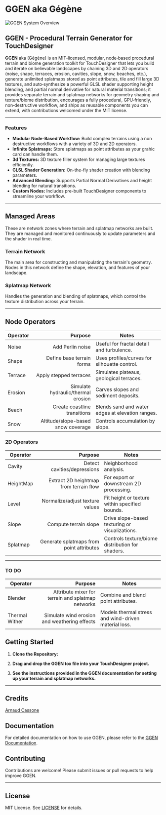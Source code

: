 # GGEN aka Gégène 
![GGEN System Overview](Assets/System/GGen_alpha.png)

## GGEN - Procedural Terrain Generator for TouchDesigner

**GGEN** aka (Gégène) is an MIT‑licensed, modular, node‑based procedural terrain and biome generation toolkit for TouchDesigner that lets you build and iterate on believable landscapes by chaining 3D and 2D operators (noise, shape, terraces, erosion, cavities, slope, snow, beaches, etc.), generate unlimited splatmaps stored as point attributes, tile and fill large 3D textures, and auto‑synthesize a powerful GLSL shader supporting height blending, and partial normal derivative for natural material transitions; it provides separate terrain and splatmap networks for geometry shaping and texture/biome distribution, encourages a fully procedural, GPU‑friendly, non‑destructive workflow, and ships as reusable components you can extend, with contributions welcomed under the MIT license.

---

### Features

- **Modular Node-Based Workflow:** Build complex terrains using a non destructive workflows with a variety of 3D and 2D operators.
- **Infinite Splatmaps:** Store splatmaps as point attributes as your grahic card can handle them.
- **3d Textures:** 3D texture filler system for managing large textures efficiently.
- **GLSL Shader Generation:** On-the-fly shader creation with blending parameters.
- **Advanced Blending:** Supports Partial Normal Derivatives and height blending for natural transitions.
- **Custom Nodes:** Includes pre-built TouchDesigner components to streamline your workflow.

---

## Managed Areas
These are network zones where terrain and splatmap networks are built. They are managed and monitored continuously to update parameters and the shader in real time.

### Terrain Network
The main area for constructing and manipulating the terrain's geometry. Nodes in this network define the shape, elevation, and features of your landscape.

### Splatmap Network
Handles the generation and blending of splatmaps, which control the texture distribution across your terrain.

---

## Node Operators

| Operator | Purpose | Notes |
|---|---:|---|
| Noise | Add Perlin noise | Useful for fractal detail and turbulence. |
| Shape | Define base terrain forms | Uses profiles/curves for silhouette control. |
| Terrace | Apply stepped terraces | Simulates plateaus, geological terraces. |
| Erosion | Simulate hydraulic/thermal erosion | Carves slopes and sediment deposits. |
| Beach | Create coastline transitions | Blends sand and water edges at elevation ranges. |
| Snow | Altitude/slope-based snow coverage | Controls accumulation by slope. |

### 2D Operators

| Operator | Purpose | Notes |
|---|---:|---|
| Cavity | Detect cavities/depressions | Neighborhood analysis. |
| HeightMap | Extract 2D heightmap from terrain flow | For export or downstream 2D processing. |
| Level | Normalize/adjust texture values | Fit height or texture within specified bounds. |
| Slope | Compute terrain slope | Drive slope-based texturing or visualizations. |
| Splatmap | Generate splatmaps from point attributes | Controls texture/biome distribution for shaders. |
---

### TO DO
| Operator | Purpose | Notes |
|---|---:|---|
| Blender | Attribute mixer for terrain and splatmap networks | Combine and blend point attributes. |
| Thermal Wither | Simulate wind erosion and weathering effects | Models thermal stress and wind-driven material loss. |


## Getting Started

1. **Clone the Repository:**
2. **Drag and drop the GGEN tox file into your TouchDesigner project.**

3. **See the instructions provided in the GGEN documentation for setting up your terrain and splatmap networks.**

---

## Credits

[Arnaud Cassone](https://www.artcraft-zone.com)

## Documentation

For detailed documentation on how to use GGEN, please refer to the [GGEN Documentation](docs/index.md).

## Contributing

Contributions are welcome! Please submit issues or pull requests to help improve GGEN.

---

## License

MIT License. See [LICENSE](LICENSE) for details.
